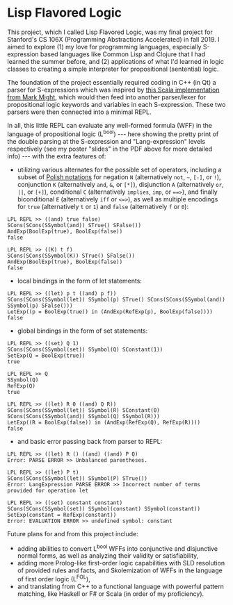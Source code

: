 # Lisp Flavored Logic
This project, which I called Lisp Flavored Logic, was my final project for Stanford's CS 106X (Programming Abstractions Accelerated) in fall 2019. I aimed to explore (1) my love for programming languages, especially S-expression based languages like Common Lisp and Clojure that I had learned the summer before, and (2) applications of what I'd learned in logic classes to creating a simple interpreter for propositional (sentential) logic.

The foundation of the project essentially required coding in C++ (in Qt) a parser for S-expressions which was inspired by [this Scala implementation from Mark Might](http://matt.might.net/articles/parsing-s-expressions-scala/), which would then feed into another parser/lexer for propositional logic keywords and variables in each S-expression. These two parsers were then connected into a minimal REPL.

In all, this little REPL can evaluate any well-formed formula (WFF) in the language of propositional logic (L<sup>bool</sup>) --- here showing the pretty print of the double parsing at the S-expression and "Lang-expression" levels respectively (see my poster "slides" in the PDF above for more detailed info) --- with the extra features of:
* utilizing various alternates for the possible set of operators, including a subset of [Polish notations](https://en.wikipedia.org/wiki/Polish_notation#Polish_notation_for_logic) for negation `N` (alternatively `not`, `~`, `[-]`, or `!`), conjunction `K` (alternatively `and`, `&`, or `[*]`), disjunction `A` (alternatively `or`, `||`, or `[+]`), conditional `C` (alternatively `implies`, `imp`, or `==>`), and finally biconditional `E` (alternatively `iff` or `<=>`), as well as multiple encodings for `true` (alternatively `t` or `1`) and `false` (alternatively `f` or `0`):
```
LPL REPL >> ((and) true false)
SCons(SCons(SSymbol(and)) STrue() SFalse())
AndExp(BoolExp(true), BoolExp(false))
false

LPL REPL >> ((K) t f)
SCons(SCons(SSymbol(K)) STrue() SFalse())
AndExp(BoolExp(true), BoolExp(false))
false
```
* local bindings in the form of let statements:
```
LPL REPL >> ((let) p t ((and) p f))
SCons(SCons(SSymbol(let)) SSymbol(p) STrue() SCons(SCons(SSymbol(and)) SSymbol(p) SFalse()))
LetExp((p = BoolExp(true)) in (AndExp(RefExp(p), BoolExp(false))))
false
```
* global bindings in the form of set statements:
```
LPL REPL >> ((set) Q 1)
SCons(SCons(SSymbol(set)) SSymbol(Q) SConstant(1))
SetExp(Q = BoolExp(true))
true

LPL REPL >> Q
SSymbol(Q)
RefExp(Q)
true

LPL REPL >> ((let) R 0 ((and) Q R))
SCons(SCons(SSymbol(let)) SSymbol(R) SConstant(0) SCons(SCons(SSymbol(and)) SSymbol(Q) SSymbol(R)))
LetExp((R = BoolExp(false)) in (AndExp(RefExp(Q), RefExp(R))))
false
```
* and basic error passing back from parser to REPL:
```
LPL REPL >> ((let) R () ((and) ((and) P Q)
Error: PARSE ERROR >> Unbalanced parentheses.

LPL REPL >> ((let) P t)
SCons(SCons(SSymbol(let)) SSymbol(P) STrue())
Error: LangExpression PARSE ERROR >> Incorrect number of terms provided for operation let

LPL REPL >> ((set) constant constant)
SCons(SCons(SSymbol(set)) SSymbol(constant) SSymbol(constant))
SetExp(constant = RefExp(constant))
Error: EVALUATION ERROR >> undefined symbol: constant
```

Future plans for and from this project include:
* adding abilities to convert L<sup>bool</sup> WFFs into conjunctive and disjunctive normal forms, as well as analyzing their validity or satisfiability,
* adding more Prolog-like first-order logic capabilities with SLD resolution of provided rules and facts, and Skolemization of WFFs in the language of first order logic (L<sup>FOL</sup>),
* and translating from C++ to a functional language with powerful pattern matching, like Haskell or F# or Scala (in order of my proficiency).



